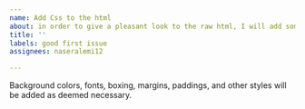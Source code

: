 ```yaml
---
name: Add Css to the html
about: in order to give a pleasant look to the raw html, I will add some css to it
title: ''
labels: good first issue
assignees: naseralemi12

---
```


Background colors, fonts, boxing, margins, paddings, and other styles will be added as deemed necessary.
